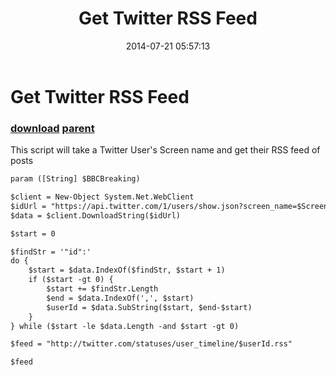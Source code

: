 ﻿---
pid:            5318
parent:         5180
children:       
poster:         BBCBreaking
title:          Get Twitter RSS Feed
date:           2014-07-21 05:57:13
description:    This script will take a Twitter User's Screen name and get their RSS feed of posts
format:         xml
---

# Get Twitter RSS Feed

### [download](5318.xml) [parent](5180.md) 

This script will take a Twitter User's Screen name and get their RSS feed of posts

```xml
param ([String] $BBCBreaking)

$client = New-Object System.Net.WebClient
$idUrl = "https://api.twitter.com/1/users/show.json?screen_name=$ScreenName"
$data = $client.DownloadString($idUrl)

$start = 0

$findStr = '"id":'
do {
    $start = $data.IndexOf($findStr, $start + 1)
    if ($start -gt 0) {
        $start += $findStr.Length
        $end = $data.IndexOf(',', $start)
        $userId = $data.SubString($start, $end-$start)
    }
} while ($start -le $data.Length -and $start -gt 0)

$feed = "http://twitter.com/statuses/user_timeline/$userId.rss"

$feed
```
